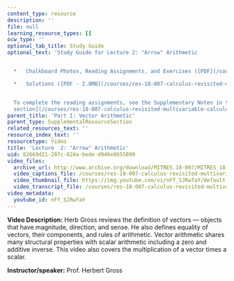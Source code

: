```yaml
---
content_type: resource
description: ''
file: null
learning_resource_types: []
ocw_type: ''
optional_tab_title: Study Guide
optional_text: 'Study Guide for Lecture 2: "Arrow" Arithmetic


  *   Chalkboard Photos, Reading Assignments, and Exercises ([PDF](/courses/res-18-007-calculus-revisited-multivariable-calculus-fall-2011/resources/mitres_18_007_parti_lec02))

  *   Solutions ([PDF - 2.8MB](/courses/res-18-007-calculus-revisited-multivariable-calculus-fall-2011/resources/mitres_18_007_parti_sol02))


  To complete the reading assignments, see the Supplementary Notes in the [Study Materials
  section](/courses/res-18-007-calculus-revisited-multivariable-calculus-fall-2011/pages/study-materials).'
parent_title: 'Part I: Vector Arithmetic'
parent_type: SupplementalResourceSection
related_resources_text: ''
resource_index_text: ''
resourcetype: Video
title: 'Lecture  2: "Arrow" Arithmetic'
uid: 82669d21-207c-824a-bede-d946e8655899
video_files:
  archive_url: http://www.archive.org/download/MITRES.18-007/MITRES_18-007_Part1_lec2_300k.mp4
  video_captions_file: /courses/res-18-007-calculus-revisited-multivariable-calculus-fall-2011/9ccad2955fd95572a534c803d4d1020e_nFf_SJRwfaY.vtt
  video_thumbnail_file: https://img.youtube.com/vi/nFf_SJRwfaY/default.jpg
  video_transcript_file: /courses/res-18-007-calculus-revisited-multivariable-calculus-fall-2011/c97caaa534bdc18e10a1394693507209_nFf_SJRwfaY.pdf
video_metadata:
  youtube_id: nFf_SJRwfaY
---
```


**Video Description:** Herb Gross reviews the definition of vectors — objects that have magnitude, direction, and sense. He also defines equality of vectors, their components, and rules of arithmetic. Vector arithmetic shares many structural properties with scalar arithmetic including a zero and additive inverse. This video also covers the multiplication of a vector times a scalar.

**Instructor/speaker:** Prof. Herbert Gross